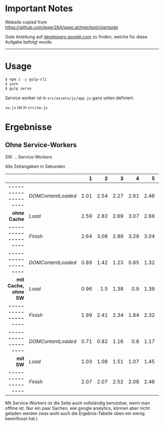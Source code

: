 # Important Notes

Website copied from https://github.com/jpeer264/jpeer.at/tree/test/clientside

Gute Anleitung auf [developers.google.com](https://developers.google.com/web/fundamentals/getting-started/primers/service-workers) zu finden, welche für diese Aufgabe befolgt wurde.

---

# Usage
```sh
$ npm i -g gulp-cli
$ yarn
$ gulp serve
```

Service worker ist in `src/assets/js/app.js` ganz unten definiert.

`sw.js` ist in `src/sw.js`

# Ergebnisse

## Ohne Service-Workers

SW ... Service-Workers

Alle Zeitangaben in Sekunden

|                         |                    | 1  | 2  | 3  | 4  | 5  | avg   |
|------------------------:|--------------------|---:|---:|---:|---:|---:|------:|
| **-------------------** | *DOMContentLoaded* |2.01|2.54|2.27|2.61|2.46| **2.38** |
| **ohne Cache**          | *Load*             |2.59|2.83|2.69|3.07|2.68| **2.78** |
| **-------------------** | *Finish*           |2.64|3.08|2.89|3.29|3.04| **2.99** |
| **-------------------** | *DOMContentLoaded* |0.89|1.42|1.23|0.85|1.32| **1.14** |
| **mit Cache, ohne SW**  | *Load*             |0.96|1.5 |1.38|0.9 |1.39| **1.23** |
| **-------------------** | *Finish*           |1.99|2.41|2.34|1.84|2.32| **2.18** |
| **-------------------** | *DOMContentLoaded* |0.71|0.82|1.16|0.8 |1.17| **0.93** |
| **mit SW**              | *Load*             |1.03|1.08|1.51|1.07|1.45| **1.23** |
| **-------------------** | *Finish*           |2.07|2.07|2.52|2.08|2.46| **2.24** |

Mit Service-Workers ist die Seite auch vollständig benutzbar, wenn man offline ist. Nur ein paar Sachen, wie google analytics, können aber nicht geladen werden (was wohl auch die Ergebnis-Tabelle oben ein wenig beeinflusst hat.)


